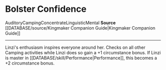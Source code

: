 ﻿---
actions: null
cost: null
element: null
frequency: null
id: '1485'
name: Bolster Confidence
rarity: Common
requirement: null
rus_type_level: null
school: null
source: '[[DATABASE/source/Kingmaker Companion Guide|Kingmaker Companion Guide]]'
trait:
- '[[DATABASE/trait/Auditory|Auditory]]'
- '[[DATABASE/trait/Camping|Camping]]'
- '[[DATABASE/trait/Concentrate|Concentrate]]'
- '[[DATABASE/trait/Linguistic|Linguistic]]'
- '[[DATABASE/trait/Mental|Mental]]'
trigger: null
type: Action

---
# Bolster Confidence

<span class="item-trait">Auditory</span><span class="item-trait">Camping</span><span class="item-trait">Concentrate</span><span class="item-trait">Linguistic</span><span class="item-trait">Mental</span>
**Source** [[DATABASE/source/Kingmaker Companion Guide|Kingmaker Companion Guide]]

---
Linzi's enthusiasm inspires everyone around her. Checks on all other Camping activities while Linzi does so gain a +1 circumstance bonus. If Linzi is master in [[DATABASE/skill/Performance|Performance]], this becomes a +2 circumstance bonus.
